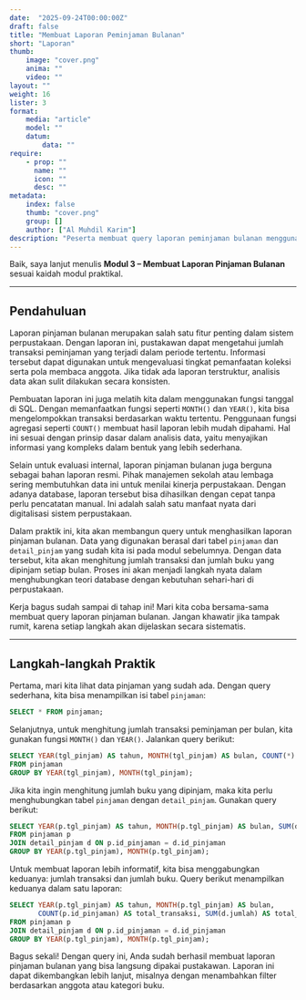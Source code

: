 ```yaml
---
date:  "2025-09-24T00:00:00Z"
draft: false
title: "Membuat Laporan Peminjaman Bulanan"
short: "Laporan"
thumb:
    image: "cover.png"
    anima: ""
    video: ""
layout: ""
weight: 16
lister: 3
format:
    media: "article"
    model: ""
    datum:
        data: ""
require:
    - prop: ""
      name: ""
      icon: ""
      desc: ""
metadata:
    index: false
    thumb: "cover.png"
    group: []
    author: ["Al Muhdil Karim"]
description: "Peserta membuat query laporan peminjaman bulanan menggunakan fungsi agregasi. Modul ini memperkuat keterampilan analisis data untuk kebutuhan laporan rutin."
---
```



Baik, saya lanjut menulis **Modul 3 – Membuat Laporan Pinjaman Bulanan** sesuai kaidah modul praktikal.

---

## Pendahuluan

Laporan pinjaman bulanan merupakan salah satu fitur penting dalam sistem perpustakaan. Dengan laporan ini, pustakawan dapat mengetahui jumlah transaksi peminjaman yang terjadi dalam periode tertentu. Informasi tersebut dapat digunakan untuk mengevaluasi tingkat pemanfaatan koleksi serta pola membaca anggota. Jika tidak ada laporan terstruktur, analisis data akan sulit dilakukan secara konsisten.

Pembuatan laporan ini juga melatih kita dalam menggunakan fungsi tanggal di SQL. Dengan memanfaatkan fungsi seperti `MONTH()` dan `YEAR()`, kita bisa mengelompokkan transaksi berdasarkan waktu tertentu. Penggunaan fungsi agregasi seperti `COUNT()` membuat hasil laporan lebih mudah dipahami. Hal ini sesuai dengan prinsip dasar dalam analisis data, yaitu menyajikan informasi yang kompleks dalam bentuk yang lebih sederhana.

Selain untuk evaluasi internal, laporan pinjaman bulanan juga berguna sebagai bahan laporan resmi. Pihak manajemen sekolah atau lembaga sering membutuhkan data ini untuk menilai kinerja perpustakaan. Dengan adanya database, laporan tersebut bisa dihasilkan dengan cepat tanpa perlu pencatatan manual. Ini adalah salah satu manfaat nyata dari digitalisasi sistem perpustakaan.

Dalam praktik ini, kita akan membangun query untuk menghasilkan laporan pinjaman bulanan. Data yang digunakan berasal dari tabel `pinjaman` dan `detail_pinjam` yang sudah kita isi pada modul sebelumnya. Dengan data tersebut, kita akan menghitung jumlah transaksi dan jumlah buku yang dipinjam setiap bulan. Proses ini akan menjadi langkah nyata dalam menghubungkan teori database dengan kebutuhan sehari-hari di perpustakaan.

Kerja bagus sudah sampai di tahap ini! Mari kita coba bersama-sama membuat query laporan pinjaman bulanan. Jangan khawatir jika tampak rumit, karena setiap langkah akan dijelaskan secara sistematis.

---

## Langkah-langkah Praktik

Pertama, mari kita lihat data pinjaman yang sudah ada. Dengan query sederhana, kita bisa menampilkan isi tabel `pinjaman`:

```sql
SELECT * FROM pinjaman;
```

Selanjutnya, untuk menghitung jumlah transaksi peminjaman per bulan, kita gunakan fungsi `MONTH()` dan `YEAR()`. Jalankan query berikut:

```sql
SELECT YEAR(tgl_pinjam) AS tahun, MONTH(tgl_pinjam) AS bulan, COUNT(*) AS total_pinjaman
FROM pinjaman
GROUP BY YEAR(tgl_pinjam), MONTH(tgl_pinjam);
```

Jika kita ingin menghitung jumlah buku yang dipinjam, maka kita perlu menghubungkan tabel `pinjaman` dengan `detail_pinjam`. Gunakan query berikut:

```sql
SELECT YEAR(p.tgl_pinjam) AS tahun, MONTH(p.tgl_pinjam) AS bulan, SUM(d.jumlah) AS total_buku
FROM pinjaman p
JOIN detail_pinjam d ON p.id_pinjaman = d.id_pinjaman
GROUP BY YEAR(p.tgl_pinjam), MONTH(p.tgl_pinjam);
```

Untuk membuat laporan lebih informatif, kita bisa menggabungkan keduanya: jumlah transaksi dan jumlah buku. Query berikut menampilkan keduanya dalam satu laporan:

```sql
SELECT YEAR(p.tgl_pinjam) AS tahun, MONTH(p.tgl_pinjam) AS bulan, 
       COUNT(p.id_pinjaman) AS total_transaksi, SUM(d.jumlah) AS total_buku
FROM pinjaman p
JOIN detail_pinjam d ON p.id_pinjaman = d.id_pinjaman
GROUP BY YEAR(p.tgl_pinjam), MONTH(p.tgl_pinjam);
```

Bagus sekali! Dengan query ini, Anda sudah berhasil membuat laporan pinjaman bulanan yang bisa langsung dipakai pustakawan. Laporan ini dapat dikembangkan lebih lanjut, misalnya dengan menambahkan filter berdasarkan anggota atau kategori buku.

